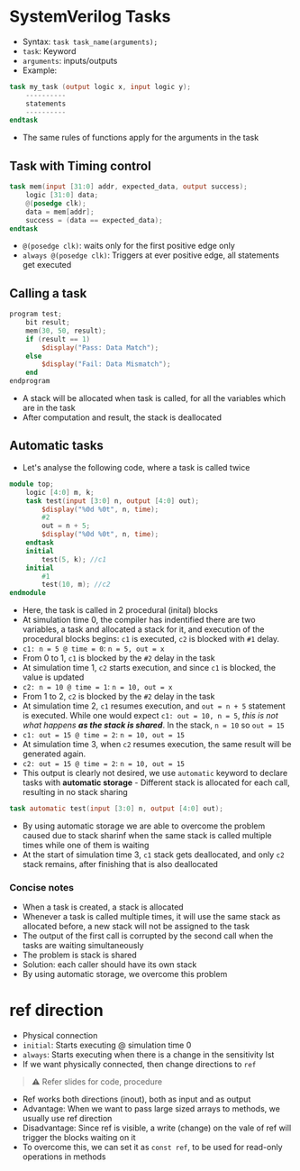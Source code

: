 # SystemVerilog Tasks
- Syntax: `task task_name(arguments);`
- `task`: Keyword
- `arguments`: inputs/outputs
- Example:
```verilog
task my_task (output logic x, input logic y);
	----------
	statements
	----------
endtask
```
- The same rules of functions apply for the arguments in the task

## Task with Timing control
```verilog
task mem(input [31:0] addr, expected_data, output success);
	logic [31:0] data;
	@(posedge clk);
	data = mem[addr];
	success = (data == expected_data);
endtask
```
- `@(posedge clk)`: waits only for the first positive edge only
- `always @(posedge clk)`: Triggers at ever positive edge, all statements get executed

## Calling a task
```verilog
program test;
	bit result;
	mem(30, 50, result);
	if (result == 1)
		$display("Pass: Data Match");
	else
		$display("Fail: Data Mismatch");
	end
endprogram
```
- A stack will be allocated when task is called, for all the variables which are in the task
- After computation and result, the stack is deallocated

## Automatic tasks
- Let's analyse the following code, where a task is called twice
```verilog
module top;
	logic [4:0] m, k;
	task test(input [3:0] n, output [4:0] out);
		$display("%0d %0t", n, time);
		#2
		out = n + 5;
		$display("%0d %0t", n, time);
	endtask
	initial
		test(5, k); //c1
	initial
		#1
		test(10, m); //c2
endmodule
```
- Here, the task is called in 2 procedural (inital) blocks
- At simulation time 0, the compiler has indentified there are two variables, a task and allocated a stack for it, and execution of the procedural blocks begins: `c1` is executed, `c2` is blocked with `#1` delay.
- `c1: n = 5 @ time = 0`: `n = 5, out = x`
- From 0 to 1, `c1` is blocked by the `#2` delay in the task
- At simulation time 1, `c2` starts execution, and since `c1` is blocked, the value is updated
- `c2: n = 10 @ time = 1`: `n = 10, out = x`
- From 1 to 2, `c2` is blocked by the `#2` delay in the task
- At simulation time 2, `c1` resumes execution, and `out = n + 5` statement is executed. While one would expect `c1: out = 10, n = 5`, *this is not what happens* ***as the stack is shared***. In the stack, `n = 10` so `out = 15`
- `c1: out = 15 @ time = 2`: `n = 10, out = 15`
- At simulation time 3, when `c2` resumes execution, the same result will be generated again.
- `c2: out = 15 @ time = 2`: `n = 10, out = 15`
- This output is clearly not desired, we use `automatic` keyword to declare tasks with **automatic storage** - Different stack is allocated for each call, resulting in no stack sharing
```verilog
task automatic test(input [3:0] n, output [4:0] out);
```
- By using automatic storage we are able to overcome the problem caused due to stack sharinf when the same stack is called multiple times while one of them is waiting
- At the start of simulation time 3, `c1` stack gets deallocated, and only `c2` stack remains, after finishing that is also deallocated

### Concise notes
- When a task is created, a stack is allocated
- Whenever a task is called multiple times, it will use the same stack as allocated before, a new stack will not be assigned to the task
- The output of the first call is corrupted by the second call when the tasks are waiting simultaneously
- The problem is stack is shared
- Solution: each caller should have its own stack
- By using automatic storage, we overcome this problem

# ref direction
- Physical connection
- `initial`: Starts executing @ simulation time 0
- `always`: Starts executing when there is a change in the sensitivity lst
- If we want physically connected, then change directions to `ref`

> :warning: Refer slides for code, procedure
- Ref works both directions (inout), both as input and as output
- Advantage: When we want to pass large sized arrays to methods, we usually use ref direction
- Disadvantage: Since ref is visible, a write (change) on the vale of ref will trigger the blocks waiting on it
- To overcome this, we can set it as `const ref`, to be used for read-only operations in methods